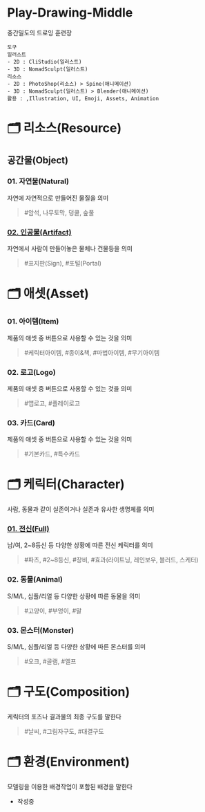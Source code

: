 Play-Drawing-Middle
===
중간밀도의 드로잉 훈련장

```text
도구
일러스트
- 2D : CliStudio(일러스트)
- 3D : NomadSculpt(일러스트)
리소스
- 2D : PhotoShop(리소스) > Spine(애니메이션)
- 3D : NomadSculpt(일러스트) > Blender(애니메이션)
활용 : ,Illustration, UI, Emoji, Assets, Animation
```

# :card_index_dividers: 리소스(Resource)

## 공간물(Object)

### 01. 자연물(Natural)
자연에 자연적으로 만들어진 물질을 의미
> #암석, 나무토막, 덩쿨, 숲풀

### [02. 인공물(Artifact)](Object-Artifact/README.md)
자연에서 사람이 만들어놓은 물체나 건물등을 의미
> #표지판(Sign), #포털(Portal)

# :card_index_dividers: 애셋(Asset)
### 01. 아이템(Item)
제품의 애셋 중 버튼으로 사용할 수 있는 것을 의미
> #케릭터아이템, #종이&책, #마법아이템, #무기아이템

### 02. 로고(Logo)
제품의 애셋 중 버튼으로 사용할 수 있는 것을 의미
> #앱로고, #플레이로고

### 03. 카드(Card)
제품의 애셋 중 버튼으로 사용할 수 있는 것을 의미
> #기본카드, #특수카드

# :card_index_dividers: 케릭터(Character)
사람, 동물과 같이 실존이거나 실존과 유사한 생명체를 의미

### [01. 전신(Full)](/Character-Full/README.md)
남/여, 2~8등신 등 다양한 상황에 따른 전신 케릭터를 의미
> #파츠, #2~8등신, #장비, #효과(라이트닝, 레인보우, 블러드, 스케터)

### 02. 동물(Animal)
S/M/L, 심플/리얼 등 다양한 상황에 따른 동물을 의미
> #고양이, #부엉이, #말

### 03. 몬스터(Monster)
S/M/L, 심플/리얼 등 다양한 상황에 따른 몬스터를 의미
> #오크, #골램, #엘프

# :card_index_dividers: 구도(Composition)
케릭터의 포즈나 결과물의 최종 구도를 말한다
> #날씨, #그림자구도, #대결구도

# :card_index_dividers: 환경(Environment)
모델링을 이용한 배경작업이 포함된 배경을 말한다
- 작성중
